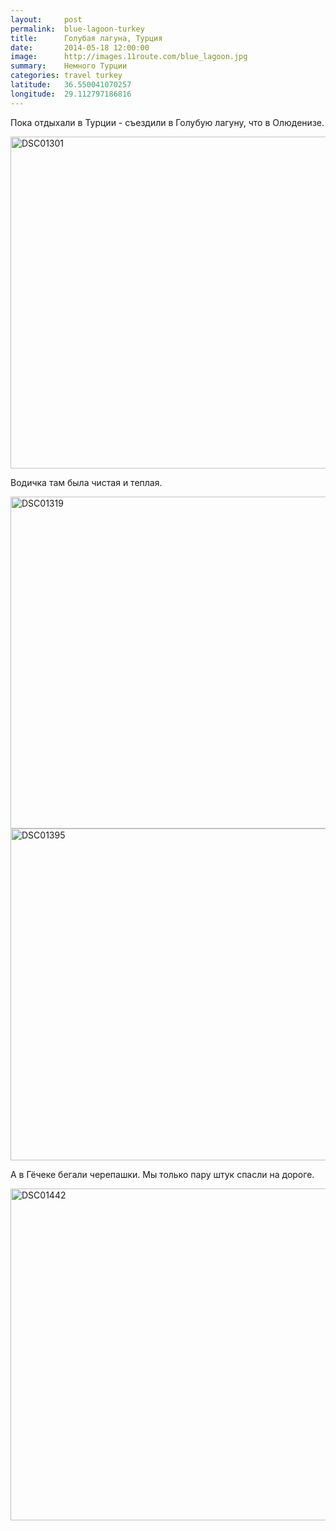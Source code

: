 ```yaml
---
layout:     post
permalink:  blue-lagoon-turkey
title:      Голубая лагуна, Турция
date:       2014-05-18 12:00:00
image:      http://images.11route.com/blue_lagoon.jpg
summary:    Немного Турции
categories: travel turkey
latitude:   36.550041070257
longitude:  29.112797186816
---
```


Пока отдыхали в Турции - съездили в Голубую лагуну, что в Олюденизе.

<a href="https://www.flickr.com/photos/118782975@N05/14228254788" title="DSC01301 by Elevenroute, on Flickr"><img src="https://farm4.staticflickr.com/3888/14228254788_f38327b727_c.jpg" width="800" height="531" alt="DSC01301"></a>

Водичка там была чистая и теплая.

<a href="https://www.flickr.com/photos/118782975@N05/14391734696" title="DSC01319 by Elevenroute, on Flickr"><img src="https://farm4.staticflickr.com/3891/14391734696_c8779c1d75_c.jpg" width="800" height="531" alt="DSC01319"></a>
<a href="https://www.flickr.com/photos/118782975@N05/14228250788" title="DSC01395 by Elevenroute, on Flickr"><img src="https://farm3.staticflickr.com/2898/14228250788_946436f81f_c.jpg" width="800" height="531" alt="DSC01395"></a>

А в Гёчеке бегали черепашки. Мы только пару штук спасли на дороге.

<a href="https://www.flickr.com/photos/118782975@N05/14391729136" title="DSC01442 by Elevenroute, on Flickr"><img src="https://farm4.staticflickr.com/3876/14391729136_2f89a81fc1_c.jpg" width="800" height="531" alt="DSC01442"></a>
